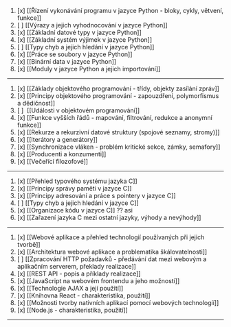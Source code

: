 1. [x] [[Řízení vykonávání programu v jazyce Python - bloky, cykly, větvení, funkce]]
2. [ ] [[Výrazy a jejich vyhodnocování v jazyce Python]]
3. [x] [[Základní datové typy v jazyce Python]]
4. [x] [[Základní systém výjimek v jazyce Python]]
5. [ ] [[Typy chyb a jejich hledání v jazyce Python]]
6. [x] [[Práce se soubory v jazyce Python]]
7. [x] [[Binární data v jazyce Python]]
8. [x] [[Moduly v jazyce Python a jejich importování]]
---
1. [x] [[Základy objektového programování - třídy, objekty zasílání zpráv]]
2. [x] [[Principy objektového programování - zapouzdření, polymorfismus a dědičnost]]
3. [ ]  [[Události v objektovém programování]]
4. [x] [[Funkce vyšších řádů - mapování, filtrování, redukce a anonymní funkce]]
5. [x] [[Rekurze a rekurzivní datové struktury (spojové seznamy, stromy)]]
6. [x] [[Iterátory a generátory]]
7. [x] [[Synchronizace vláken - problém kritické sekce, zámky, semafory]]
8. [x] [[Producenti a konzumenti]]
9. [x] [[Večeřící filozofové]]
---
1. [x] [[Přehled typového systému jazyka C]]
2. [x] [[Principy správy paměti v jazyce C]]
3. [x] [[Principy adresování a práce s pointery v jazyce C]]
4. [ ] [[Typy chyb a jejich hledání v jazyce C]]
5. [x] [[Organizace kódu v jazyce C]] ?? asi
6. [x] [[Zařazení jazyka C mezi ostatní jazyky, výhody a nevýhody]]
---
1. [x] [[Webové aplikace a přehled technologií používaných při jejich tvorbě]]
2. [x] [[Architektura webové aplikace a problematika škálovatelnosti]]
3. [ ] [[Zpracování HTTP požadavků - předávání dat mezi webovým a aplikačním serverem, překlady realizace]]
4. [x] [[REST API - popis a příklady realizace]]
5. [x] [[JavaScript na webovém frontendu a jeho možnosti]]
6. [x] [[Technologie AJAX a její použití]]
7. [x] [[Knihovna React - charakteristika, použití]]
8. [x] [[Možnosti tvorby nativních aplikací pomocí webových technologíí]]
9. [x] [[Node.js - charakteristika, použití]]
---
